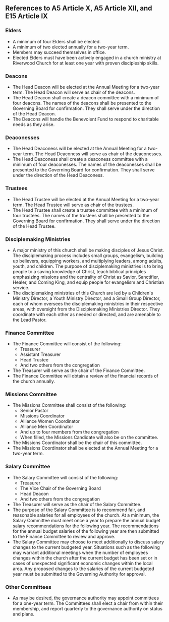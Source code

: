 ## References to A5 Article X, A5 Article XII, and E15 Article IX 

### Elders
- A minimum of four Elders shall be elected.
- A minimum of two elected annually for a two-year term.
- Members may succeed themselves in office.
- Elected Elders must have been actively engaged in a church ministry at Riverwood Church for at least one year with proven discipleship skills.  

### Deacons
- The Head Deacon will be elected at the Annual Meeting for a two-year term. The Head Deacon will 
serve as chair of the deacons.
- The Head Deacon shall create a deacon committee with a minimum of four deacons. The names of 
the deacons shall be presented to the Governing Board for confirmation. They shall serve under the 
direction of the Head Deacon.
- The Deacons will handle the Benevolent Fund to respond to charitable needs as they arise. 

### Deaconesses 
- The Head Deaconess will be elected at the Annual Meeting for a two-year term. The Head Deaconess 
will serve as chair of the deaconesses.
- The Head Deaconess shall create a deaconess committee with a minimum of four deaconesses. The 
names of the deaconesses shall be presented to the Governing Board for confirmation. They shall 
serve under the direction of the Head Deaconess. 

### Trustees
- The Head Trustee will be elected at the Annual Meeting for a two-year term. The Head Trustee will 
serve as chair of the trustees.
- The Head Trustee shall create a trustee committee with a minimum of four trustees. The names of 
the trustees shall be presented to the Governing Board for confirmation. They shall serve under the 
direction of the Head Trustee. 
 

### Disciplemaking Ministries
- A major ministry of this church shall be making disciples of Jesus Christ. The disciplemaking process 
includes small groups, evangelism, building up believers, equipping workers, and multiplying 
leaders, among adults, youth, and children. The purpose of disciplemaking ministries is to bring 
people to a saving knowledge of Christ, teach biblical principles emphasizing missions and the 
centrality of Christ as Savior, Sanctifier, Healer, and Coming King, and equip people for evangelism 
and Christian service.
- The disciplemaking ministries of this Church are led by a Children's Ministry Director, a Youth 
Ministry Director, and a Small Group Director, each of whom oversees the disciplemaking ministries 
in their respective areas, with oversight from the Disciplemaking Ministries Director. They coordinate 
with each other as needed or directed, and are amenable to the Lead Pastor. 

### Finance Committee
- The Finance Committee will consist of the following:
	- Treasurer
	- Assistant Treasurer
  	- Head Trustee
  	- And two others from the congregation
- The Treasurer will serve as the chair of the Finance Committee.
- The Finance Committee will obtain a review of the financial records of the church annually. 

### Missions Committee
- The Missions Committee shall consist of the following:
	- Senior Pastor
	 - Missions Coordinator
	 - Alliance Women Coordinator 
	 - Alliance Men Coordinator
	 - And up to four members from the congregation
	 - When filled, the Missions Candidate will also be on the committee.
- The Missions Coordinator shall be the chair of this committee.
- The Missions Coordinator shall be elected at the Annual Meeting for a two-year term. 

### Salary Committee
- The Salary Committee will consist of the following:
	- Treasurer
 	- The Vice Chair of the Governing Board
  	- Head Deacon
  	- And two others from the congregation
- The Treasurer will serve as the chair of the Salary Committee.
- The purpose of the Salary Committee is to recommend fair, and reasonable salaries for all employees of the church. At a minimum, the Salary Committee must meet once a year to prepare the annual budget salary recommendations for the following year. The recommendations for the annual budget salaries of the following year are then submitted to the Finance Committee to review and approve.
- The Salary Committee may choose to meet additionally to discuss salary changes to the current budgeted year. Situations such as the following may warrant additional meetings when the number of employees changes within the church after the current budget has been set or in cases of unexpected significant economic changes within the local area. Any proposed changes to the salaries of the current budgeted year must be submitted to the Governing Authority for approval. 

### Other Committees
- As may be desired, the governance authority may appoint committees for a one-year term. The Committees shall elect a chair from within their membership, and report quarterly to the governance authority on status and plans. 
